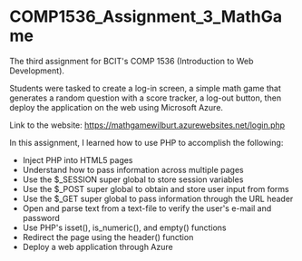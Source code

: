 # COMP1536_Assignment_3_MathGame

The third assignment for BCIT's COMP 1536 (Introduction to Web Development).

Students were tasked to create a log-in screen, a simple math game that generates a random question with a score tracker, a log-out button, then deploy the application on the web using Microsoft Azure.

Link to the website: https://mathgamewilburt.azurewebsites.net/login.php

In this assignment, I learned how to use PHP to accomplish the following:
  - Inject PHP into HTML5 pages
  - Understand how to pass information across multiple pages
  - Use the $_SESSION super global to store session variables
  - Use the $_POST super global to obtain and store user input from forms 
  - Use the $_GET super global to pass information through the URL header
  - Open and parse text from a text-file to verify the user's e-mail and password
  - Use PHP's isset(), is_numeric(), and empty() functions
  - Redirect the page using the header() function
  - Deploy a web application through Azure
